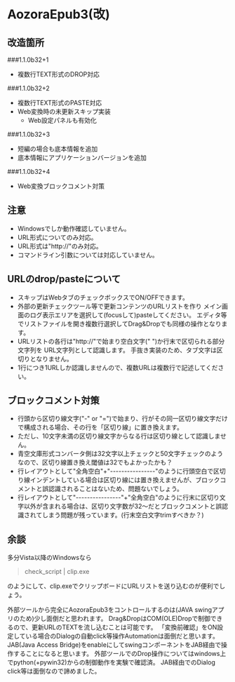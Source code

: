 AozoraEpub3(改)
============

改造箇所
------------
###1.1.0b32+1
* 複数行TEXT形式のDROP対応

###1.1.0b32+2
* 複数行TEXT形式のPASTE対応
* Web変換時の未更新スキップ実装
    * Web設定パネルも有効化

###1.1.0b32+3
* 短編の場合も底本情報を追加
* 底本情報にアプリケーションバージョンを追加

###1.1.0b32+4
* Web変換ブロックコメント対策

注意
------------
* Windowsでしか動作確認していません。
* URL形式についてのみ対応。
* URL形式は"http://"のみ対応。
* コマンドライン引数については対応していません。

URLのdrop/pasteについて
------------
* スキップはWebタブのチェックボックスでON/OFFできます。
* 外部の更新チェックツール等で更新コンテンツのURLリストを作り
メイン画面のログ表示エリアを選択して(focusして)pasteしてください。
エディタ等でリストファイルを開き複数行選択してDrag&Dropでも同様の操作となります。
* URLリストの各行は"http://"で始まり空白文字(" ")か行末で区切られる部分文字列を
URL文字列として認識します。
手抜き実装のため、タブ文字は区切りとなりません。
* 1行につき1URLしか認識しませんので、複数URLは複数行で記述してください。

ブロックコメント対策
------------
* 行頭から区切り線文字("-" or "=")で始まり、行がその同一区切り線文字だけで構成される場合、その行を「区切り線」に置き換えます。
* ただし、10文字未満の区切り線文字からなる行は区切り線として認識しません。
* 青空文庫形式コンバータ側は32文字以上チェックと50文字チェックのようなので、区切り線置き換え閾値は32でもよかったかも？
* 行レイアウトとして"全角空白"+"----------------"のように行頭空白で区切り線インデントしている場合は区切り線には置き換えませんが、ブロックコメントと誤認識されることはないため、問題ないでしょう。
* 行レイアウトとして"----------------"+"全角空白"のように行末に区切り文字以外が含まれる場合は、区切り文字数が32～だとブロックコメントと誤認識されてしまう問題が残っています。(行末空白文字trimすべきか？)


余談
------------
多分Vista以降のWindowsなら

>check_script | clip.exe

のようにして、clip.exeでクリップボードにURLリストを送り込むのが便利でしょう。

外部ツールから完全にAozoraEpub3をコントロールするのは(JAVA swingアプリのため)少し面倒だと思われます。
Drag&DropはCOM(OLE)Dropで制御できるので、更新URLのTEXTを流し込むことは可能です。
「変換前確認」をON設定している場合のDialogの自動click等操作Automationは面倒だと思います。
JAB(Java Access Bridge)をenableにしてswingコンポーネントをJAB経由で操作することになると思います。
外部ツールでのDrop操作についてはwindows上でpython(+pywin32)からの制御動作を実験で確認済。
JAB経由でのDialog click等は面倒なので諦めました。

